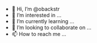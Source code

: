 - 👋 Hi, I’m @obackstr
- 👀 I’m interested in ...
- 🌱 I’m currently learning ...
- 💞️ I’m looking to collaborate on ...
- 📫 How to reach me ...

<!---
obackstr/obackstr is a ✨ special ✨ repository because its `README.md` (this file) appears on your GitHub profile.
You can click the Preview link to take a look at your changes.
--->

